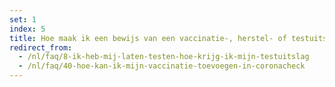 ```yaml
---
set: 1
index: 5
title: Hoe maak ik een bewijs van een vaccinatie-, herstel- of testuitslag?
redirect_from: 
  - /nl/faq/8-ik-heb-mij-laten-testen-hoe-krijg-ik-mijn-testuitslag
  - /nl/faq/40-hoe-kan-ik-mijn-vaccinatie-toevoegen-in-coronacheck
---
```

